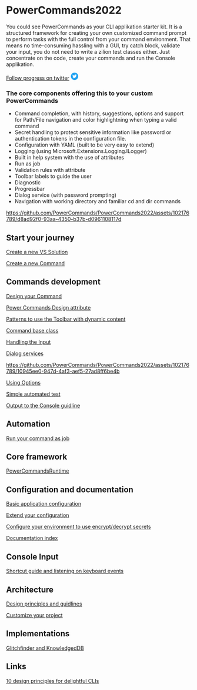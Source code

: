# PowerCommands2022
You could see PowerCommands as your CLI applikation starter kit. It is a structured framework for creating your own customized command prompt to perform tasks with the full control from your command environment. That means no time-consuming hassling with a GUI, try catch block, validate your input, you do not need to write a zilion test classes either. Just concentrate on the code, create your commands and run the Console applikation.

[Follow progress on twitter](https://twitter.com/PowerCommands) <img src="https://github.com/PowerCommands/PowerCommands2022/blob/main/Docs/images/Twitter.png?raw=true" alt="drawing" width="20"/>

 ### The core components offering this to your custom PowerCommands
 - Command completion, with history, suggestions, options and support for Path/File navigation and color highlightning when typing a valid command
 - Secret handling to protect sensitive information like password or authentication tokens in the configuration file. 
 - Configuration with YAML (built to be very easy to extend)
 - Logging (using Microsoft.Extensions.Logging.ILogger)
 - Built in help system with the use of attributes
 - Run as job
 - Validation rules with attribute
 - Toolbar labels to guide the user
 - Diagnostic  
 - Progressbar
 - Dialog service (with password prompting) 
 - Navigation with working directory and familiar cd and dir commands

https://github.com/PowerCommands/PowerCommands2022/assets/102176789/d8ad92f0-93aa-4350-b37b-d0961108117d 

 ## Start your journey
[Create a new VS Solution](Docs/Create_new_%20project.md)

[Create a new Command](Docs/Create_new_command.md)

## Commands development
[Design your Command](Docs/Design_command.md)

[Power Commands Design attribute](Docs/PowerCommandDesignAttribute.md)

[Patterns to use the Toolbar with dynamic content](Docs/PowerCommandToolbarAttribute.md)

[Command base class](Docs/CommandBase.md)

[Handling the Input](Docs/Input.md)

[Dialog services](Docs/DialogService.md)

https://github.com/PowerCommands/PowerCommands2022/assets/102176789/10945ee0-947d-4af3-aef5-27ad8ff6be4b

[Using Options](Docs/Options.md)

[Simple automated test](Docs/Test.md)

[Output to the Console guidline](Docs/ConsoleOutput.md)

## Automation
[Run your command as job](Docs/Job.md)

## Core framework
[PowerCommandsRuntime](Docs/PowerCommandsRuntime.md)

## Configuration and documentation
[Basic application configuration](Docs/Configuration.md)

[Extend your configuration](Docs/ExtendYourConfiguration.md)

[Configure your environment to use encrypt/decrypt secrets](Docs/Secrets.md)

[Documentation index](Docs/DocumentationIndexDB.md)

## Console Input
[Shortcut guide and listening on keyboard events](Docs/ReadLine.md)

## Architecture
[Design principles and guidlines](Docs/PowerCommands%20Design%20Principles%20And%20Guidlines.md)

[Customize your project](Docs/Customize.md)

## Implementations
[Glitchfinder and KnowledgedDB](Docs/Implementations.md)

## Links
[10 design principles for delightful CLIs](https://blog.developer.atlassian.com/10-design-principles-for-delightful-clis/)
